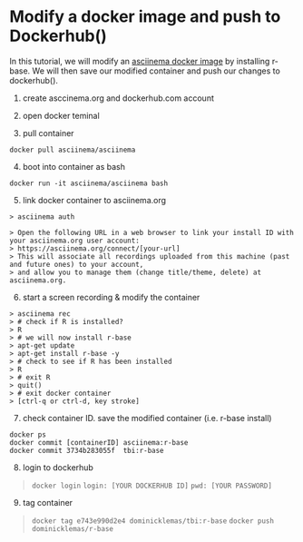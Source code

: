# Modify a docker image and push to Dockerhub() 

In this tutorial, we will modify an [asciinema docker image](https://hub.docker.com/r/asciinema/asciinema/) by installing r-base. 
We will then save our modified container and push our changes to dockerhub(). 

1) create asccinema.org and dockerhub.com account

2) open docker teminal

3) pull container
```
docker pull asciinema/asciinema
```

4) boot into container as bash
```
docker run -it asciinema/asciinema bash
```

5) link docker container to asciinema.org
```
> asciinema auth
```
```
> Open the following URL in a web browser to link your install ID with your asciinema.org user account:
> https://asciinema.org/connect/[your-url]
> This will associate all recordings uploaded from this machine (past and future ones) to your account, 
> and allow you to manage them (change title/theme, delete) at asciinema.org.
```
6) start a screen recording & modify the container
```
> asciinema rec
> # check if R is installed?
> R
> # we will now install r-base
> apt-get update
> apt-get install r-base -y
> # check to see if R has been installed
> R
> # exit R
> quit()
> # exit docker container
> [ctrl-q or ctrl-d, key stroke]
```

7) check container ID. save the modified container (i.e. r-base install)
```
docker ps
docker commit [containerID] asciinema:r-base
docker commit 3734b283055f  tbi:r-base
```

8) login to dockerhub
>``docker login``
>``login: [YOUR DOCKERHUB ID]``
>``pwd: [YOUR PASSWORD]``

9) tag container
>``docker tag e743e990d2e4 dominicklemas/tbi:r-base``
>``docker push dominicklemas/r-base``
